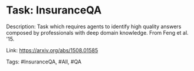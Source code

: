 Task: InsuranceQA
==================
Description: Task which requires agents to identify high quality answers composed by professionals with deep domain knowledge. From Feng et al. '15. 

Link: https://arxiv.org/abs/1508.01585

Tags: #InsuranceQA, #All, #QA

